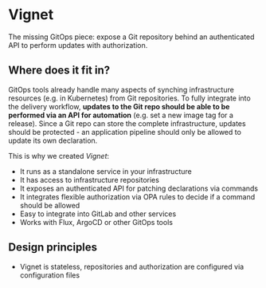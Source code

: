 # Vignet
The missing GitOps piece: expose a Git repository behind an authenticated API to perform updates with authorization.

## Where does it fit in?

GitOps tools already handle many aspects of synching infrastructure resources (e.g. in Kubernetes) from Git repositories.
To fully integrate into the delivery workflow, **updates to the Git repo should be able to be performed via an API for automation** (e.g. set a new image tag for a release).
Since a Git repo can store the complete infrastructure, updates should be protected - an application pipeline should only be allowed to update its own declaration.

This is why we created _Vignet_:

* It runs as a standalone service in your infrastructure
* It has access to infrastructure repositories
* It exposes an authenticated API for patching declarations via commands
* It integrates flexible authorization via OPA rules to decide if a command should be allowed
* Easy to integrate into GitLab and other services
* Works with Flux, ArgoCD or other GitOps tools

## Design principles

* Vignet is stateless, repositories and authorization are configured via configuration files
